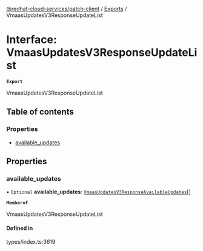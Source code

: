 [@redhat-cloud-services/patch-client](../README.md) / [Exports](../modules.md) / VmaasUpdatesV3ResponseUpdateList

# Interface: VmaasUpdatesV3ResponseUpdateList

**`Export`**

VmaasUpdatesV3ResponseUpdateList

## Table of contents

### Properties

- [available\_updates](VmaasUpdatesV3ResponseUpdateList.md#available_updates)

## Properties

### available\_updates

• `Optional` **available\_updates**: [`VmaasUpdatesV3ResponseAvailableUpdates`](VmaasUpdatesV3ResponseAvailableUpdates.md)[]

**`Memberof`**

VmaasUpdatesV3ResponseUpdateList

#### Defined in

types/index.ts:3619
